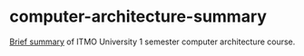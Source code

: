 # computer-architecture-summary
[Brief summary](./ComputerArchitecture.pdf) of ITMO University 1 semester computer architecture course.


